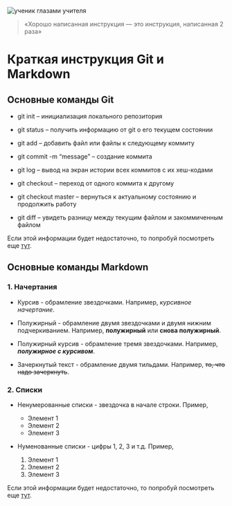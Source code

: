 ![ученик глазами учителя](Homo.png)

>«Хорошо написанная инструкция — это инструкция, написанная 2 раза»

# Краткая инструкция Git и Markdown

## Основные команды Git

* git init – инициализация локального репозитория

* git status – получить информацию от git о его текущем состоянии

* git add – добавить файл или файлы к следующему коммиту

* git commit -m “message” – создание коммита

* git log – вывод на экран истории всех коммитов с их хеш-кодами

* git checkout – переход от одного коммита к другому

* git checkout master – вернуться к актуальному состоянию и продолжить работу

* git diff – увидеть разницу между текущим файлом и закоммиченным файлом

Если этой информации будет недостаточно, то попробуй посмотреть еще [тут](https://clck.ru/VV4BR "Команды gita").

## Основные команды Markdown

### 1. Начертания

* Курсив - обрамление звездочками. Например, *курсивное начертание*.

* Полужирный - обрамление двумя звездочками  и двумя нижним подчеркиванием. Например, **полужирный** или __снова полужирный__.

* Полужирный курсив - обрамление тремя звездочками. Например, ***полужирное с курсивом***.

* Зачеркнутый текст - обрамление двумя тильдами. Например, ~~то, что надо зачеркнуть~~.

### 2. Списки

* Ненумерованные списки - звездочка в начале строки. Пример, 
  * Элемент 1
  * Элемент 2
  * Элемент 3

* Нуменованные списки - цифры 1, 2, 3 и т.д. Пример,
  1. Элемент 1
  2. Элемент 2
  3. Элемент 3

Если этой информации будет недостаточно, то попробуй посмотреть еще [тут](https://inlnk.ru/xvnZRG "Команды MD"). 
